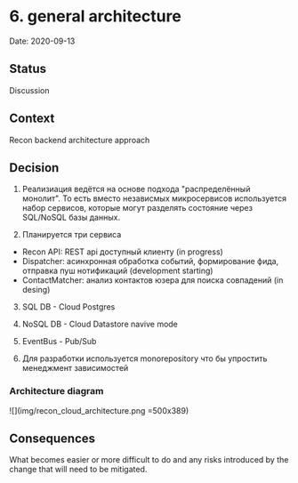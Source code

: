 # 6. general architecture

Date: 2020-09-13

## Status

Discussion

## Context

Recon backend architecture approach

## Decision

1) Реализиация ведётся на основе подхода "распределённый монолит". То есть вместо независмых микросервисов используется набор сервисов, которые могут разделять состояние через SQL/NoSQL базы данных.

2) Планируется три сервиса

- Recon API: REST api доступный клиенту (in progress)
- Dispatcher: асинхронная обработка событий, формирование фида, отправка пуш нотификаций (development starting)
- ContactMatcher: анализ контактов юзера для поиска совпадений (in desing)

3) SQL DB - Cloud Postgres

4) NoSQL DB - Cloud Datastore navive mode

4) EventBus - Pub/Sub

5) Для разработки используется monorepository что бы упростить менеджмент зависимостей

### Architecture diagram

![](img/recon_cloud_architecture.png =500x389)


## Consequences

What becomes easier or more difficult to do and any risks introduced by the change that will need to be mitigated.
